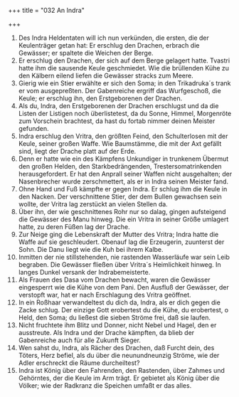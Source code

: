 +++
title = "032 An Indra"

+++


1.	Des Indra Heldentaten will ich nun verkünden, die ersten, die der Keulenträger getan hat: Er erschlug den Drachen, erbrach die Gewässer; er spaltete die Weichen der Berge.
2.	Er erschlug den Drachen, der sich auf dem Berge gelagert hatte. Tvastri hatte ihm die sausende Keule geschmiedet. Wie die brüllenden Kühe zu den Kälbern eilend liefen die Gewässer stracks zum Meere.
3.	Gierig wie ein Stier erwählte er sich den Soma; in den Trikadruka´s trank er vom ausgepreßten. Der Gabenreiche ergriff das Wurfgeschoß, die Keule; er erschlug ihn, den Erstgeborenen der Drachen.
4.	Als du, Indra, den Erstgeborenen der Drachen erschlugst und da die Listen der Listigen noch überlistetest, da du Sonne, Himmel, Morgenröte zum Vorschein brachtest, da hast du fortab nimmer deinen Meister gefunden.
5.	Indra erschlug den Vritra, den größten Feind, den Schulterlosen mit der Keule, seiner großen Waffe. Wie Baumstämme, die mit der Axt gefällt sind, liegt der Drache platt auf der Erde.
6.	Denn er hatte wie ein des Kämpfens Unkundiger in trunkenem Übermut den großen Helden, den Starkbedrängenden, Trestersomatrinkenden herausgefordert. Er hat den Anprall seiner Waffen nicht ausgehalten; der Nasenbrecher wurde zerschmettert, als er in Indra seinen Meister fand.
7.	Ohne Hand und Fuß kämpfte er gegen Indra. Er schlug ihm die Keule in den Nacken. Der verschnittene Stier, der dem Bullen gewachsen sein wollte, der Vritra lag zerstückt an vielen Stellen da.
8.	Über ihn, der wie geschnittenes Rohr nur so dalag, gingen aufsteigend die Gewässer des Manu hinweg. Die ein Vritra in seiner Größe umlagert hatte, zu deren Füßen lag der Drache.
9.	Zur Neige ging die Lebenskraft der Mutter des Vritra; Indra hatte die Waffe auf sie geschleudert. Obenauf lag die Erzeugerin, zuunterst der Sohn. Die Danu liegt wie die Kuh bei ihrem Kalbe.
10.	Inmitten der nie stillstehenden, nie rastenden Wasserläufe war sein Leib begraben. Die Gewässer fließen über Vritra´s Heimlichkeit hinweg. In langes Dunkel versank der Indrabemeisterte.
11.	Als Frauen des Dasa vom Drachen bewacht, waren die Gewässer eingesperrt wie die Kühe von dem Pani. Den Ausfluß der Gewässer, der verstopft war, hat er nach Erschlagung des Vritra geöffnet.
12.	In ein Roßhaar verwandeltest du dich da, Indra, als er dich gegen die Zacke schlug. Der einzige Gott erobertest du die Kühe, du erobertest, o Held, den Soma; du ließest die sieben Ströme frei, daß sie laufen.
13.	Nicht fruchtete ihm Blitz und Donner, nicht Nebel und Hagel, den er ausstreute. Als Indra und der Drache kämpften, da blieb der Gabenreiche auch für alle Zukunft Sieger.
14.	Wen sahst du, Indra, als Rächer des Drachen, daß Furcht dein, des Töters, Herz befiel, als du über die neunundneunzig Ströme, wie der Adler erschreckt die Räume durcheiltest?
15.	Indra ist König über den Fahrenden, den Rastenden, über Zahmes und Gehörntes, der die Keule im Arm trägt. Er gebietet als König über die Völker; wie der Radkranz die Speichen umfaßt er das alles.


